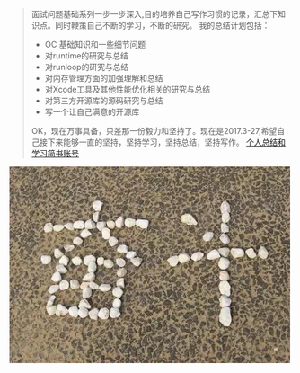> 面试问题基础系列一步一步深入,目的培养自己写作习惯的记录，汇总下知识点。同时鞭策自己不断的学习，不断的研究。
> 我的总结计划包括：
> 
>  * OC 基础知识和一些细节问题
>  * 对runtime的研究与总结
>  * 对runloop的研究与总结
>  * 对内存管理方面的加强理解和总结
>  * 对Xcode工具及其他性能优化相关的研究与总结
>  * 对第三方开源库的源码研究与总结
>  * 写一个让自己满意的开源库
>  
> OK，现在万事具备，只差那一份毅力和坚持了。现在是2017.3-27,希望自己接下来能够一直的坚持，坚持学习，坚持总结，坚持写作。
> [个人总结和学习简书账号](http://www.jianshu.com/u/4dcb43dfe10e)

![image](https://raw.githubusercontent.com/Light413/images/master/fendou.JPG)

